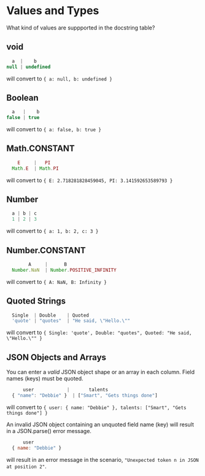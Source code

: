 # Values and Types

What kind of values are suppported in the docstring table?

## void

```js
  a  |    b
null | undefined
```

will convert to  `{ a: null, b: undefined }`

## Boolean

```js
  a   |    b
false | true
```

will convert to `{ a: false, b: true }`

## Math.CONSTANT

```js
    E     |   PI
  Math.E  | Math.PI
```

will convert to `{ E: 2.718281828459045, PI: 3.141592653589793 }`

## Number

```js
  a | b | c
  1 | 2 | 3
```

will convert to `{ a: 1, b: 2, c: 3 }`

## Number.CONSTANT

```js
        A     |      B 
  Number.NaN  | Number.POSITIVE_INFINITY
```

will convert to `{ A: NaN, B: Infinity }`

## Quoted Strings

```js
  Single  | Double    | Quoted
  'quote' | "quotes"  | "He said, \"Hello.\""
```

will convert to `{ Single: 'quote', Double: "quotes", Quoted: "He said, \"Hello.\"" }`

## JSON Objects and Arrays

You can enter a *valid* JSON object shape or an array in each column. Field names (keys) must be quoted.

```js
      user            |       talents
  { "name": "Debbie" }  | ["Smart", "Gets things done"]
```

will convert to `{ user: { name: "Debbie" }, talents: ["Smart", "Gets things done"] }`

An invalid JSON object containing an unquoted field name (key) will result in a JSON.parse() error message.

```js
      user
  { name: "Debbie" }
```

will result in an error message in the scenario, `"Unexpected token n in JSON at position 2"`.

